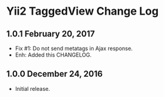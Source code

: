 Yii2 TaggedView Change Log
==========================

1.0.1 February 20, 2017
-----------------------

- Fix #1: Do not send metatags in Ajax response.
- Enh: Added this CHANGELOG.


1.0.0 December 24, 2016
-----------------------------

- Initial release.
